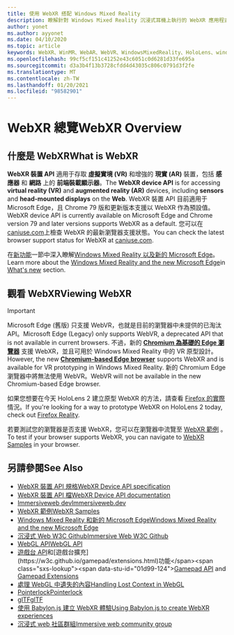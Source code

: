 ```yaml
---
title: 使用 WebXR 搭配 Windows Mixed Reality
description: 瞭解針對 Windows Mixed Reality 沉浸式耳機上執行的 WebXR 應用程式，使用和開發的基本概念。
author: yonet
ms.author: ayyonet
ms.date: 04/10/2020
ms.topic: article
keywords: WebXR、WinMR、WebAR、WebVR、WindowsMixedReality、HoloLens、windows mixed reality、web vr、web xr、web mr、web ar、360、360影片、360影片、360相片、360相片、360內容、沉浸式 web、immersiveweb、IW
ms.openlocfilehash: 99cf5cf151c41252e43c6051c0d6281d33fe695a
ms.sourcegitcommit: d3a3b4f13b3728cfdd4d43035c806c0791d3f2fe
ms.translationtype: MT
ms.contentlocale: zh-TW
ms.lasthandoff: 01/20/2021
ms.locfileid: "98582901"
---
```

# <a name="webxr-overview"></a><span data-ttu-id="01d99-104">WebXR 總覽</span><span class="sxs-lookup"><span data-stu-id="01d99-104">WebXR Overview</span></span>

## <a name="what-is-webxr"></a><span data-ttu-id="01d99-105">什麼是 WebXR</span><span class="sxs-lookup"><span data-stu-id="01d99-105">What is WebXR</span></span>

<span data-ttu-id="01d99-106">**WebXR 裝置 API** 適用于存取 **虛擬實境 (VR)** 和增強的 **現實 (AR)** 裝置，包括 **感應器** 和 **網路** 上的 **前端裝載顯示器**。</span><span class="sxs-lookup"><span data-stu-id="01d99-106">The **WebXR device API** is for accessing **virtual reality (VR)** and **augmented reality (AR)** devices, including **sensors** and **head-mounted displays** on the **Web**.</span></span> <span data-ttu-id="01d99-107">WebXR 裝置 API 目前適用于 Microsoft Edge，且 Chrome 79 版和更新版本支援以 WebXR 作為預設值。</span><span class="sxs-lookup"><span data-stu-id="01d99-107">WebXR device API is currently available on Microsoft Edge and Chrome version 79 and later versions supports WebXR as a default.</span></span> <span data-ttu-id="01d99-108">您可以在 [caniuse.com](https://caniuse.com/#search=webxr)上檢查 WebXR 的最新瀏覽器支援狀態。</span><span class="sxs-lookup"><span data-stu-id="01d99-108">You can check the latest browser support status for WebXR at [caniuse.com](https://caniuse.com/#search=webxr).</span></span>

<span data-ttu-id="01d99-109">在[新功能](/windows/mixed-reality/mrtk-porting-guide)一節中深入瞭解[Windows Mixed Reality 以及新的 Microsoft Edge](/windows/mixed-reality/new-microsoft-edge#introducing-the-new-microsoft-edge)。</span><span class="sxs-lookup"><span data-stu-id="01d99-109">Learn more about the [Windows Mixed Reality and the new Microsoft Edge](/windows/mixed-reality/new-microsoft-edge#introducing-the-new-microsoft-edge)in [What's new](/windows/mixed-reality/mrtk-porting-guide) section.</span></span>

## <a name="viewing-webxr"></a><span data-ttu-id="01d99-110">觀看 WebXR</span><span class="sxs-lookup"><span data-stu-id="01d99-110">Viewing WebXR</span></span>

> [!IMPORTANT]
> <span data-ttu-id="01d99-111">Microsoft Edge (舊版) 只支援 WebVR，也就是目前的瀏覽器中未提供的已淘汰 API。</span><span class="sxs-lookup"><span data-stu-id="01d99-111">Microsoft Edge (Legacy) only supports WebVR, a deprecated API that is not available in current browsers.</span></span> <span data-ttu-id="01d99-112">不過，新的 **[Chromium 為基礎的 Edge 瀏覽器](../../whats-new/new-microsoft-edge.md)** 支援 WebXR，並且可用於 Windows Mixed Reality 中的 VR 原型設計。</span><span class="sxs-lookup"><span data-stu-id="01d99-112">However, the new **[Chromium-based Edge browser](../../whats-new/new-microsoft-edge.md)** supports WebXR and is available for VR prototyping in Windows Mixed Reality.</span></span> <span data-ttu-id="01d99-113">新的 Chromium Edge 瀏覽器中將無法使用 WebVR。</span><span class="sxs-lookup"><span data-stu-id="01d99-113">WebVR will not be available in the new Chromium-based Edge browser.</span></span>
> 
> <span data-ttu-id="01d99-114">如果您想要在今天 HoloLens 2 建立原型 WebXR 的方法，請查看 [Firefox 的實際](https://mixedreality.mozilla.org/firefox-reality/)情況。</span><span class="sxs-lookup"><span data-stu-id="01d99-114">If you're looking for a way to prototype WebXR on HoloLens 2 today, check out [Firefox Reality](https://mixedreality.mozilla.org/firefox-reality/).</span></span>

<span data-ttu-id="01d99-115">若要測試您的瀏覽器是否支援 WebXR，您可以在瀏覽器中流覽至 [WebXR 範例](https://immersive-web.github.io/webxr-samples/) 。</span><span class="sxs-lookup"><span data-stu-id="01d99-115">To test if your browser supports WebXR, you can navigate to [WebXR Samples](https://immersive-web.github.io/webxr-samples/) in your browser.</span></span>

## <a name="see-also"></a><span data-ttu-id="01d99-116">另請參閱</span><span class="sxs-lookup"><span data-stu-id="01d99-116">See Also</span></span>

* [<span data-ttu-id="01d99-117">WebXR 裝置 API 規格</span><span class="sxs-lookup"><span data-stu-id="01d99-117">WebXR Device API specification</span></span>](https://immersive-web.github.io/webxr/)
* [<span data-ttu-id="01d99-118">WebXR 裝置 API 檔</span><span class="sxs-lookup"><span data-stu-id="01d99-118">WebXR Device API documentation</span></span>](https://developer.mozilla.org/en-US/docs/Web/API/WebXR_Device_API)
* [<span data-ttu-id="01d99-119">Immersiveweb dev</span><span class="sxs-lookup"><span data-stu-id="01d99-119">Immersiveweb.dev</span></span>](https://immersiveweb.dev/)
* [<span data-ttu-id="01d99-120">WebXR 範例</span><span class="sxs-lookup"><span data-stu-id="01d99-120">WebXR Samples</span></span>](https://immersive-web.github.io/webxr-samples/)
* [<span data-ttu-id="01d99-121">Windows Mixed Reality 和新的 Microsoft Edge</span><span class="sxs-lookup"><span data-stu-id="01d99-121">Windows Mixed Reality and the new Microsoft Edge</span></span>](/windows/mixed-reality/new-microsoft-edge#introducing-the-new-microsoft-edge)
* [<span data-ttu-id="01d99-122">沉浸式 Web W3C Github</span><span class="sxs-lookup"><span data-stu-id="01d99-122">Immersive Web W3C Github</span></span>](https://github.com/immersive-web)
* <span data-ttu-id="01d99-123">[WebGL API](/previous-versions/windows/internet-explorer/ie-developer/dev-guides/bg182648(v=vs.85))</span><span class="sxs-lookup"><span data-stu-id="01d99-123">[WebGL API](/previous-versions/windows/internet-explorer/ie-developer/dev-guides/bg182648(v=vs.85))</span></span>
* <span data-ttu-id="01d99-124">[遊戲台 API](https://msdn.microsoft.com/library/dn743630(v=vs.85).aspx)和[遊戲台擴充](https://w3c.github.io/gamepad/extensions.html)功能</span><span class="sxs-lookup"><span data-stu-id="01d99-124">[Gamepad API](https://msdn.microsoft.com/library/dn743630(v=vs.85).aspx) and [Gamepad Extensions](https://w3c.github.io/gamepad/extensions.html)</span></span>
* [<span data-ttu-id="01d99-125">處理 WebGL 中遺失的內容</span><span class="sxs-lookup"><span data-stu-id="01d99-125">Handling Lost Context in WebGL</span></span>](https://www.khronos.org/webgl/wiki/HandlingContextLost)
* [<span data-ttu-id="01d99-126">Pointerlock</span><span class="sxs-lookup"><span data-stu-id="01d99-126">Pointerlock</span></span>](https://www.w3.org/TR/pointerlock/)
* [<span data-ttu-id="01d99-127">glTF</span><span class="sxs-lookup"><span data-stu-id="01d99-127">glTF</span></span>](https://www.khronos.org/gltf)
* [<span data-ttu-id="01d99-128">使用 Babylon.js 建立 WebXR 體驗</span><span class="sxs-lookup"><span data-stu-id="01d99-128">Using Babylon.js to create WebXR experiences</span></span>](https://doc.babylonjs.com/how_to/introduction_to_webxr)
* [<span data-ttu-id="01d99-129">沉浸式 web 社區群組</span><span class="sxs-lookup"><span data-stu-id="01d99-129">Immersive web community group</span></span>](https://www.w3.org/community/immersive-web/)